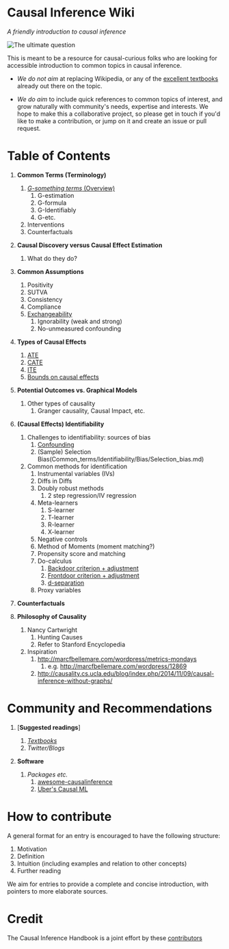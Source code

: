 Causal Inference Wiki
============================
*A friendly introduction to causal inference*

![The ultimate question](https://github.com/limorigu/causal-inf-handbook/blob/master/img/Chick-and-Egg.jpg)

This is meant to be a resource for causal-curious folks who are looking for accessible introduction to common topics in causal inference. 

* _We do not aim_ at replacing Wikipedia, or any of the [excellent textbooks](https://github.com/limorigu/causal-inf-handbook/blob/master/Suggested_Readings/Textbooks.md) already out there on the topic.

* _We do aim_ to include quick references to common topics of interest, and grow naturally with community's needs, expertise and interests. We hope to make this a collaborative project, so please get in touch if you'd like to make a contribution, or jump on it and create an issue or pull request.

Table of Contents
===============
1. **Common Terms (Terminology)**
    1. [_G-something terms_ (Overview)](Common_terms/G_something.md)
        1. G-estimation
        2. G-formula
        3. G-Identifiably
        4. G-etc.
    2. Interventions
    3. Counterfactuals
    <!---(Common_terms/Counterfactuals.md)--->
        
2. **Causal Discovery versus Causal Effect Estimation**
    1. What do they do?
    
3. **Common Assumptions**
    1. Positivity
    <!---(Common_terms/Assumptions/Positivity.md)--->
    <!---Overlap--->
    2. SUTVA
    3. Consistency
    4. Compliance
    <!---(Common_terms/Assumptions/Compliance.md)--->
    5. [Exchangeability](Common_terms/Assumptions/exchangeability.ipynb)
        1. Ignorability (weak and strong)
        2. No-unmeasured confounding
4. **Types of Causal Effects**
     1. [ATE](Common_terms/Causal_Effects/ATE.md) 
     2. [CATE](Common_terms/Causal_Effects/CATE.md)
     <!---3. [HTE](Common_terms/Causal_Effects/CATE.md)--->
     4. [ITE](Common_terms/Causal_Effects/ITE.md)
     5. [Bounds on causal effects](Common_terms/Identifiability/CausalBounds.md)
5. **Potential Outcomes vs. Graphical Models**
     1. Other types of causality
         1. Granger causality, Causal Impact, etc.
6. **(Causal Effects) Identifiability**
     <!---1. What does it mean?
     2. How is it used differently?
     3. Does it always refer to causal parameters/claims or sometimes as well to “normal parameters”?--->
     1. Challenges to identifiability: sources of bias
        1. [Confounding](Common_terms/Identifiability/Confounding)
        2. (Sample) Selection Bias(Common_terms/Identifiability/Bias/Selection_bias.md)
     2. Common methods for identification
        1. Instrumental variables (IVs)
        <!---(Common_terms/Identifiability/IV.md)--->
        2. Diffs in Diffs
        3. Doubly robust methods
            1. 2 step regression/IV regression
            <!---(Common_terms/Identifiability/Doubly_Robust.md)--->
        2. Meta-learners
            1. S-learner
            3. T-learner
            3. R-learner
            4. X-learner 
        4. Negative controls
        5. Method of Moments (moment matching?)
        6. Propensity score and matching
        <!---(Common_terms/Identifiability/Propensity.md)--->
        7. Do-calculus
            1. [Backdoor criterion + adjustment](Common_terms/Identifiability/Do_calculus/Backdoor.md)
            2. [Frontdoor criterion + adjustment](Common_terms/Identifiability/Do_calculus/Frontdoor.md)
            3. [d-separation](Common_terms/Identifiability/Do_calculus/d-separation.md)
        8. Proxy variables
7. **Counterfactuals**
         
8. **Philosophy of Causality**
      1. Nancy Cartwright
         1. Hunting Causes
         2. Refer to Stanford Encyclopedia
      10. Inspiration
          1. http://marcfbellemare.com/wordpress/metrics-mondays
              1. e.g. http://marcfbellemare.com/wordpress/12869
          2. http://causality.cs.ucla.edu/blog/index.php/2014/11/09/causal-inference-without-graphs/
          
Community and Recommendations
===============
1. [**Suggested readings**]
    1. [_Textbooks_](https://github.com/limorigu/causal-inf-handbook/blob/master/Suggested_Readings/Textbooks.md)
    2. _Twitter/Blogs_
        
2. **Software**
    1. _Packages etc._
        1. [awesome-causalinference](https://github.com/tomron/awesome-causalinference)
        2. [Uber's Causal ML](https://github.com/uber/causalml)
    

# How to contribute

A general format for an entry is encouraged to have the following structure:
1. Motivation
2. Definition
3. Intuition (including examples and relation to other concepts)
4. Further reading

We aim for entries to provide a complete and concise introduction, with pointers to more elaborate sources.

# Credit
The Causal Inference Handbook is a joint effort by these [contributors](https://github.com/limorigu/causal-inf-handbook/graphs/contributors)


